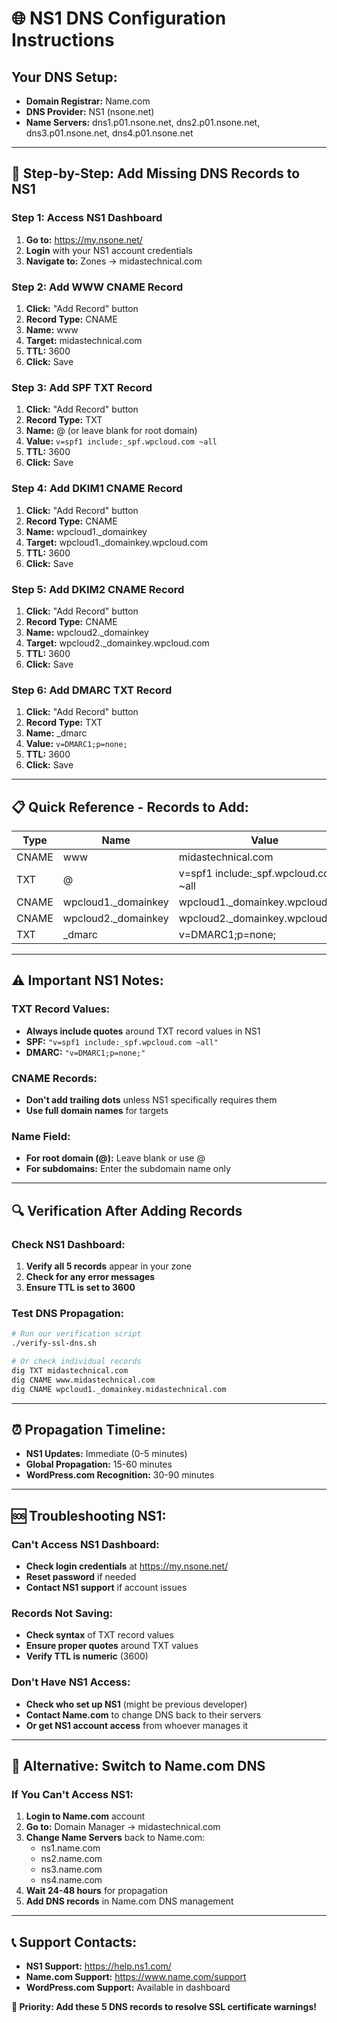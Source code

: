 # 🌐 NS1 DNS Configuration Instructions

## **Your DNS Setup:**
- **Domain Registrar:** Name.com
- **DNS Provider:** NS1 (nsone.net)
- **Name Servers:** dns1.p01.nsone.net, dns2.p01.nsone.net, dns3.p01.nsone.net, dns4.p01.nsone.net

---

## 🔧 **Step-by-Step: Add Missing DNS Records to NS1**

### **Step 1: Access NS1 Dashboard**
1. **Go to:** https://my.nsone.net/
2. **Login** with your NS1 account credentials
3. **Navigate to:** Zones → midastechnical.com

### **Step 2: Add WWW CNAME Record**
1. **Click:** "Add Record" button
2. **Record Type:** CNAME
3. **Name:** www
4. **Target:** midastechnical.com
5. **TTL:** 3600
6. **Click:** Save

### **Step 3: Add SPF TXT Record**
1. **Click:** "Add Record" button
2. **Record Type:** TXT
3. **Name:** @ (or leave blank for root domain)
4. **Value:** `v=spf1 include:_spf.wpcloud.com ~all`
5. **TTL:** 3600
6. **Click:** Save

### **Step 4: Add DKIM1 CNAME Record**
1. **Click:** "Add Record" button
2. **Record Type:** CNAME
3. **Name:** wpcloud1._domainkey
4. **Target:** wpcloud1._domainkey.wpcloud.com
5. **TTL:** 3600
6. **Click:** Save

### **Step 5: Add DKIM2 CNAME Record**
1. **Click:** "Add Record" button
2. **Record Type:** CNAME
3. **Name:** wpcloud2._domainkey
4. **Target:** wpcloud2._domainkey.wpcloud.com
5. **TTL:** 3600
6. **Click:** Save

### **Step 6: Add DMARC TXT Record**
1. **Click:** "Add Record" button
2. **Record Type:** TXT
3. **Name:** _dmarc
4. **Value:** `v=DMARC1;p=none;`
5. **TTL:** 3600
6. **Click:** Save

---

## 📋 **Quick Reference - Records to Add:**

| Type | Name | Value | TTL |
|------|------|-------|-----|
| CNAME | www | midastechnical.com | 3600 |
| TXT | @ | v=spf1 include:_spf.wpcloud.com ~all | 3600 |
| CNAME | wpcloud1._domainkey | wpcloud1._domainkey.wpcloud.com | 3600 |
| CNAME | wpcloud2._domainkey | wpcloud2._domainkey.wpcloud.com | 3600 |
| TXT | _dmarc | v=DMARC1;p=none; | 3600 |

---

## ⚠️ **Important NS1 Notes:**

### **TXT Record Values:**
- **Always include quotes** around TXT record values in NS1
- **SPF:** `"v=spf1 include:_spf.wpcloud.com ~all"`
- **DMARC:** `"v=DMARC1;p=none;"`

### **CNAME Records:**
- **Don't add trailing dots** unless NS1 specifically requires them
- **Use full domain names** for targets

### **Name Field:**
- **For root domain (@):** Leave blank or use @
- **For subdomains:** Enter the subdomain name only

---

## 🔍 **Verification After Adding Records**

### **Check NS1 Dashboard:**
1. **Verify all 5 records** appear in your zone
2. **Check for any error messages**
3. **Ensure TTL is set to 3600**

### **Test DNS Propagation:**
```bash
# Run our verification script
./verify-ssl-dns.sh

# Or check individual records
dig TXT midastechnical.com
dig CNAME www.midastechnical.com
dig CNAME wpcloud1._domainkey.midastechnical.com
```

---

## ⏰ **Propagation Timeline:**

- **NS1 Updates:** Immediate (0-5 minutes)
- **Global Propagation:** 15-60 minutes
- **WordPress.com Recognition:** 30-90 minutes

---

## 🆘 **Troubleshooting NS1:**

### **Can't Access NS1 Dashboard:**
- **Check login credentials** at https://my.nsone.net/
- **Reset password** if needed
- **Contact NS1 support** if account issues

### **Records Not Saving:**
- **Check syntax** of TXT record values
- **Ensure proper quotes** around TXT values
- **Verify TTL is numeric** (3600)

### **Don't Have NS1 Access:**
- **Check who set up NS1** (might be previous developer)
- **Contact Name.com** to change DNS back to their servers
- **Or get NS1 account access** from whoever manages it

---

## 🔄 **Alternative: Switch to Name.com DNS**

### **If You Can't Access NS1:**
1. **Login to Name.com** account
2. **Go to:** Domain Manager → midastechnical.com
3. **Change Name Servers** back to Name.com:
   - ns1.name.com
   - ns2.name.com
   - ns3.name.com
   - ns4.name.com
4. **Wait 24-48 hours** for propagation
5. **Add DNS records** in Name.com DNS management

---

## 📞 **Support Contacts:**

- **NS1 Support:** https://help.ns1.com/
- **Name.com Support:** https://www.name.com/support
- **WordPress.com Support:** Available in dashboard

**🎯 Priority: Add these 5 DNS records to resolve SSL certificate warnings!**
